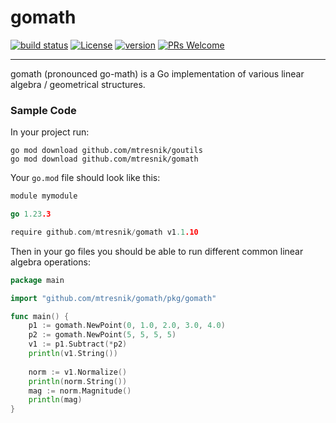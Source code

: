 # gomath
[![build status](https://github.com/mtresnik/gomath/actions/workflows/go.yml/badge.svg)](https://github.com/mtresnik/gomath/actions/workflows/go.yml/)
[![License](https://img.shields.io/badge/License-Apache_2.0-blue.svg)](https://github.com/mtresnik/gomath/blob/main/LICENSE)
[![version](https://img.shields.io/badge/version-1.1.10-blue)](https://github.com/mtresnik/gomath/releases/tag/v1.1.10)
[![PRs Welcome](https://img.shields.io/badge/PRs-welcome-green.svg?style=flat-square)](https://makeapullrequest.com)
<hr>

gomath (pronounced go-math) is a Go implementation of various linear algebra / geometrical structures.


### Sample Code

In your project run:
```
go mod download github.com/mtresnik/goutils
go mod download github.com/mtresnik/gomath 
```

Your `go.mod` file should look like this:
```go 
module mymodule

go 1.23.3

require github.com/mtresnik/gomath v1.1.10
```


Then in your go files you should be able to run different common linear algebra operations:

```go 
package main

import "github.com/mtresnik/gomath/pkg/gomath"

func main() {
	p1 := gomath.NewPoint(0, 1.0, 2.0, 3.0, 4.0)
	p2 := gomath.NewPoint(5, 5, 5, 5)
	v1 := p1.Subtract(*p2)
	println(v1.String())
	
	norm := v1.Normalize()
	println(norm.String())
	mag := norm.Magnitude()
	println(mag)
}
```